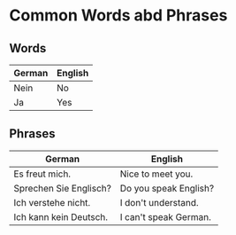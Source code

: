 # Common Words abd Phrases

## Words

| German | English |
| ------ | ------- |
| Nein   | No      |
| Ja     | Yes     |

## Phrases

| German | English |
| ------ | ------- |
| Es freut mich. | Nice to meet you. |
| Sprechen Sie Englisch? | Do you speak English? |
| Ich verstehe nicht. | I don't understand. |
| Ich kann kein Deutsch. | I can't speak German. |
